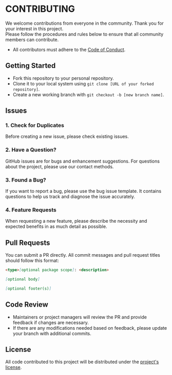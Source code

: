 # CONTRIBUTING

We welcome contributions from everyone in the community. Thank you for your interest in this project.  
Please follow the procedures and rules below to ensure that all community members can contribute.

- All contributors must adhere to the [Code of Conduct](https://www.contributor-covenant.org/).

## Getting Started

- Fork this repository to your personal repository.
- Clone it to your local system using `git clone [URL of your forked repository]`.
- Create a new working branch with `git checkout -b [new branch name]`.

## Issues

### 1. Check for Duplicates

Before creating a new issue, please check existing issues.

### 2. Have a Question?

GitHub issues are for bugs and enhancement suggestions. For questions about the project, please use our contact methods.

### 3. Found a Bug?

If you want to report a bug, please use the bug issue template. It contains questions to help us track and diagnose the issue accurately.

### 4. Feature Requests

When requesting a new feature, please describe the necessity and expected benefits in as much detail as possible.

## Pull Requests

You can submit a PR directly. All commit messages and pull request titles should follow this format:

```markdown
<type>[optional package scope]: <description>

[optional body]

[optional footer(s)]
```

## Code Review

- Maintainers or project managers will review the PR and provide feedback if changes are necessary.
- If there are any modifications needed based on feedback, please update your branch with additional commits.

## License

All code contributed to this project will be distributed under the [project's license](https://github.com/offlegacy/event-tracker/blob/main/LICENSE).